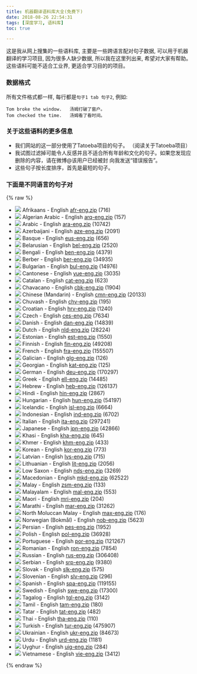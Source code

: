 ```yaml
---
title: 机器翻译语料库大全(免费下)
date: 2018-08-26 22:54:31
tags: [深度学习, 语料库]
toc: true

---
```


这是我从网上搜集的一些语料库, 主要是一些跨语言配对句子数据, 可以用于机器翻译的学习项目, 因为很多人缺少数据, 所以我在这里列出来, 希望对大家有帮助。这些语料可能不适合工业界, 更适合学习目的的项目。

<!-- more -->

### 数据格式

所有文件格式都一样, 每行都是`句子1 tab 句子2`, 例如:

```
Tom broke the window.	汤姆打破了窗户。
Tom checked the time.	汤姆看了看时间。
```

### 关于这些语料的更多信息

- 我们网站的这一部分使用了Tatoeba项目的句子。 （阅读关于Tatoeba项目）
- 我试图过滤掉可能令人反感并且不适合所有年龄和文化的句子。如果您发现应删除的内容，请在微博@该用户已经被封 向我发送“错误报告”。
- 这些句子按长度排序，首先是最短的句子。


### 下面是不同语言的句子对


{% raw %}

<ul>
<li><img src="https://tatoeba.org/img/flags/afr.png">	Afrikaans - English <a href="http://www.manythings.org/anki/afr-eng.zip">afr-eng.zip</a> (716)</li>
<li><img src="https://tatoeba.org/img/flags/arq.png">	Algerian Arabic - English <a href="http://www.manythings.org/anki/arq-eng.zip">arq-eng.zip</a> (157)</li>
<li><img src="https://tatoeba.org/img/flags/ara.png">	Arabic - English <a href="http://www.manythings.org/anki/ara-eng.zip">ara-eng.zip</a> (10742)</li>
<li><img src="https://tatoeba.org/img/flags/aze.png">	Azerbaijani - English <a href="http://www.manythings.org/anki/aze-eng.zip">aze-eng.zip</a> (2091)</li>
<li><img src="https://tatoeba.org/img/flags/eus.png">	Basque - English <a href="http://www.manythings.org/anki/eus-eng.zip">eus-eng.zip</a> (656)</li>
<li><img src="https://tatoeba.org/img/flags/bel.png">	Belarusian - English <a href="http://www.manythings.org/anki/bel-eng.zip">bel-eng.zip</a> (2520)</li>
<li><img src="https://tatoeba.org/img/flags/ben.png">	Bengali - English <a href="http://www.manythings.org/anki/ben-eng.zip">ben-eng.zip</a> (4379)</li>
<li><img src="https://tatoeba.org/img/flags/ber.png">	Berber - English <a href="http://www.manythings.org/anki/ber-eng.zip">ber-eng.zip</a> (34935)</li>
<li><img src="https://tatoeba.org/img/flags/bul.png">	Bulgarian - English <a href="http://www.manythings.org/anki/bul-eng.zip">bul-eng.zip</a> (14976)</li>
<li><img src="https://tatoeba.org/img/flags/yue.png">	Cantonese - English <a href="http://www.manythings.org/anki/yue-eng.zip">yue-eng.zip</a> (3035)</li>
<li><img src="https://tatoeba.org/img/flags/cat.png">	Catalan - English <a href="http://www.manythings.org/anki/cat-eng.zip">cat-eng.zip</a> (623)</li>
<li><img src="https://tatoeba.org/img/flags/cbk.png">	Chavacano - English <a href="http://www.manythings.org/anki/cbk-eng.zip">cbk-eng.zip</a> (1904)</li>
<li><img src="https://tatoeba.org/img/flags/cmn.png">	Chinese (Mandarin) - English <a href="http://www.manythings.org/anki/cmn-eng.zip">cmn-eng.zip</a> (20133)</li>
<li><img src="https://tatoeba.org/img/flags/chv.png">	Chuvash - English <a href="http://www.manythings.org/anki/chv-eng.zip">chv-eng.zip</a> (195)</li>
<li><img src="https://tatoeba.org/img/flags/hrv.png">	Croatian - English <a href="http://www.manythings.org/anki/hrv-eng.zip">hrv-eng.zip</a> (1240)</li>
<li><img src="https://tatoeba.org/img/flags/ces.png">	Czech - English <a href="http://www.manythings.org/anki/ces-eng.zip">ces-eng.zip</a> (7634)</li>
<li><img src="https://tatoeba.org/img/flags/dan.png">	Danish - English <a href="http://www.manythings.org/anki/dan-eng.zip">dan-eng.zip</a> (14839)</li>
<li><img src="https://tatoeba.org/img/flags/nld.png">	Dutch - English <a href="http://www.manythings.org/anki/nld-eng.zip">nld-eng.zip</a> (28224)</li>
<li><img src="https://tatoeba.org/img/flags/est.png">	Estonian - English <a href="http://www.manythings.org/anki/est-eng.zip">est-eng.zip</a> (1550)</li>
<li><img src="https://tatoeba.org/img/flags/fin.png">	Finnish - English <a href="http://www.manythings.org/anki/fin-eng.zip">fin-eng.zip</a> (49208)</li>
<li><img src="https://tatoeba.org/img/flags/fra.png">	French - English <a href="http://www.manythings.org/anki/fra-eng.zip">fra-eng.zip</a> (155507)</li>
<li><img src="https://tatoeba.org/img/flags/glg.png">	Galician - English <a href="http://www.manythings.org/anki/glg-eng.zip">glg-eng.zip</a> (126)</li>
<li><img src="https://tatoeba.org/img/flags/kat.png">	Georgian - English <a href="http://www.manythings.org/anki/kat-eng.zip">kat-eng.zip</a> (125)</li>
<li><img src="https://tatoeba.org/img/flags/deu.png">	German - English <a href="http://www.manythings.org/anki/deu-eng.zip">deu-eng.zip</a> (170297)</li>
<li><img src="https://tatoeba.org/img/flags/ell.png">	Greek - English <a href="http://www.manythings.org/anki/ell-eng.zip">ell-eng.zip</a> (14485)</li>
<li><img src="https://tatoeba.org/img/flags/heb.png">	Hebrew - English <a href="http://www.manythings.org/anki/heb-eng.zip">heb-eng.zip</a> (126137)</li>
<li><img src="https://tatoeba.org/img/flags/hin.png">	Hindi - English <a href="http://www.manythings.org/anki/hin-eng.zip">hin-eng.zip</a> (2867)</li>
<li><img src="https://tatoeba.org/img/flags/hun.png">	Hungarian - English <a href="http://www.manythings.org/anki/hun-eng.zip">hun-eng.zip</a> (54197)</li>
<li><img src="https://tatoeba.org/img/flags/isl.png">	Icelandic - English <a href="http://www.manythings.org/anki/isl-eng.zip">isl-eng.zip</a> (6664)</li>
<li><img src="https://tatoeba.org/img/flags/ind.png">	Indonesian - English <a href="http://www.manythings.org/anki/ind-eng.zip">ind-eng.zip</a> (6702)</li>
<li><img src="https://tatoeba.org/img/flags/ita.png">	Italian - English <a href="http://www.manythings.org/anki/ita-eng.zip">ita-eng.zip</a> (297241)</li>
<li><img src="https://tatoeba.org/img/flags/jpn.png">	Japanese - English <a href="http://www.manythings.org/anki/jpn-eng.zip">jpn-eng.zip</a> (42866)</li>
<li><img src="https://tatoeba.org/img/flags/kha.png">	Khasi - English <a href="http://www.manythings.org/anki/kha-eng.zip">kha-eng.zip</a> (645)</li>
<li><img src="https://tatoeba.org/img/flags/khm.png">	Khmer - English <a href="http://www.manythings.org/anki/khm-eng.zip">khm-eng.zip</a> (433)</li>
<li><img src="https://tatoeba.org/img/flags/kor.png">	Korean - English <a href="http://www.manythings.org/anki/kor-eng.zip">kor-eng.zip</a> (773)</li>
<li><img src="https://tatoeba.org/img/flags/lvs.png">	Latvian - English <a href="http://www.manythings.org/anki/lvs-eng.zip">lvs-eng.zip</a> (715)</li>
<li><img src="https://tatoeba.org/img/flags/lit.png">	Lithuanian - English <a href="http://www.manythings.org/anki/lit-eng.zip">lit-eng.zip</a> (2056)</li>
<li><img src="https://tatoeba.org/img/flags/nds.png">	Low Saxon - English <a href="http://www.manythings.org/anki/nds-eng.zip">nds-eng.zip</a> (3269)</li>
<li><img src="https://tatoeba.org/img/flags/mkd.png">	Macedonian - English <a href="http://www.manythings.org/anki/mkd-eng.zip">mkd-eng.zip</a> (62522)</li>
<li><img src="https://tatoeba.org/img/flags/zsm.png">	Malay - English <a href="http://www.manythings.org/anki/zsm-eng.zip">zsm-eng.zip</a> (133)</li>
<li><img src="https://tatoeba.org/img/flags/mal.png">	Malayalam - English <a href="http://www.manythings.org/anki/mal-eng.zip">mal-eng.zip</a> (553)</li>
<li><img src="https://tatoeba.org/img/flags/mri.png">	Maori - English <a href="http://www.manythings.org/anki/mri-eng.zip">mri-eng.zip</a> (204)</li>
<li><img src="https://tatoeba.org/img/flags/mar.png">	Marathi - English <a href="http://www.manythings.org/anki/mar-eng.zip">mar-eng.zip</a> (31262)</li>
<li><img src="https://tatoeba.org/img/flags/max.png">	North Moluccan Malay - English <a href="http://www.manythings.org/anki/max-eng.zip">max-eng.zip</a> (176)</li>
<li><img src="https://tatoeba.org/img/flags/nob.png">	Norwegian (Bokmål) - English <a href="http://www.manythings.org/anki/nob-eng.zip">nob-eng.zip</a> (5623)</li>
<li><img src="https://tatoeba.org/img/flags/pes.png">	Persian - English <a href="http://www.manythings.org/anki/pes-eng.zip">pes-eng.zip</a> (1952)</li>
<li><img src="https://tatoeba.org/img/flags/pol.png">	Polish - English <a href="http://www.manythings.org/anki/pol-eng.zip">pol-eng.zip</a> (36928)</li>
<li><img src="https://tatoeba.org/img/flags/por.png">	Portuguese - English <a href="http://www.manythings.org/anki/por-eng.zip">por-eng.zip</a> (121267)</li>
<li><img src="https://tatoeba.org/img/flags/ron.png">	Romanian - English <a href="http://www.manythings.org/anki/ron-eng.zip">ron-eng.zip</a> (7854)</li>
<li><img src="https://tatoeba.org/img/flags/rus.png">	Russian - English <a href="http://www.manythings.org/anki/rus-eng.zip">rus-eng.zip</a> (306408)</li>
<li><img src="https://tatoeba.org/img/flags/srp.png">	Serbian - English <a href="http://www.manythings.org/anki/srp-eng.zip">srp-eng.zip</a> (9380)</li>
<li><img src="https://tatoeba.org/img/flags/slk.png">	Slovak - English <a href="http://www.manythings.org/anki/slk-eng.zip">slk-eng.zip</a> (575)</li>
<li><img src="https://tatoeba.org/img/flags/slv.png">	Slovenian - English <a href="http://www.manythings.org/anki/slv-eng.zip">slv-eng.zip</a> (296)</li>
<li><img src="https://tatoeba.org/img/flags/spa.png">	Spanish - English <a href="http://www.manythings.org/anki/spa-eng.zip">spa-eng.zip</a> (119155)</li>
<li><img src="https://tatoeba.org/img/flags/swe.png">	Swedish - English <a href="http://www.manythings.org/anki/swe-eng.zip">swe-eng.zip</a> (17300)</li>
<li><img src="https://tatoeba.org/img/flags/tgl.png">	Tagalog - English <a href="http://www.manythings.org/anki/tgl-eng.zip">tgl-eng.zip</a> (3142)</li>
<li><img src="https://tatoeba.org/img/flags/tam.png">	Tamil - English <a href="http://www.manythings.org/anki/tam-eng.zip">tam-eng.zip</a> (180)</li>
<li><img src="https://tatoeba.org/img/flags/tat.png">	Tatar - English <a href="http://www.manythings.org/anki/tat-eng.zip">tat-eng.zip</a> (482)</li>
<li><img src="https://tatoeba.org/img/flags/tha.png">	Thai - English <a href="http://www.manythings.org/anki/tha-eng.zip">tha-eng.zip</a> (110)</li>
<li><img src="https://tatoeba.org/img/flags/tur.png">	Turkish - English <a href="http://www.manythings.org/anki/tur-eng.zip">tur-eng.zip</a> (475907)</li>
<li><img src="https://tatoeba.org/img/flags/ukr.png">	Ukrainian - English <a href="http://www.manythings.org/anki/ukr-eng.zip">ukr-eng.zip</a> (84673)</li>
<li><img src="https://tatoeba.org/img/flags/urd.png">	Urdu - English <a href="http://www.manythings.org/anki/urd-eng.zip">urd-eng.zip</a> (1181)</li>
<li><img src="https://tatoeba.org/img/flags/uig.png">	Uyghur - English <a href="http://www.manythings.org/anki/uig-eng.zip">uig-eng.zip</a> (284)</li>
<li><img src="https://tatoeba.org/img/flags/vie.png">	Vietnamese - English <a href="http://www.manythings.org/anki/vie-eng.zip">vie-eng.zip</a> (3412)</li>
</ul>

{% endraw %}